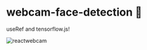 # webcam-face-detection 🤠

useRef and tensorflow.js!

![reactwebcam](https://user-images.githubusercontent.com/29338355/227973036-f84378fd-44a5-438f-a5f1-a3ffb59c8fd9.gif)
